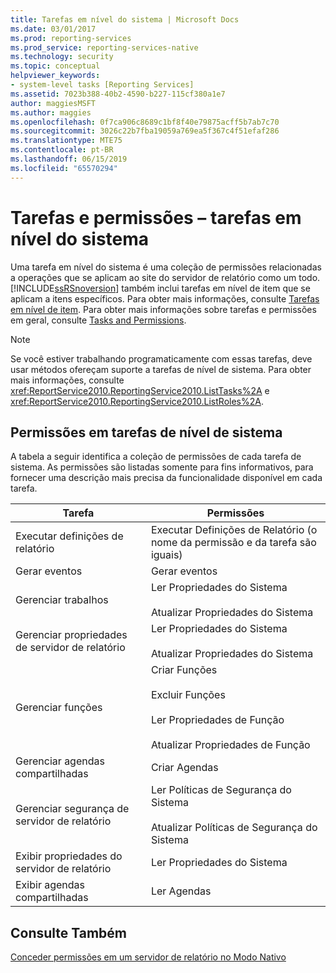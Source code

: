 ```yaml
---
title: Tarefas em nível do sistema | Microsoft Docs
ms.date: 03/01/2017
ms.prod: reporting-services
ms.prod_service: reporting-services-native
ms.technology: security
ms.topic: conceptual
helpviewer_keywords:
- system-level tasks [Reporting Services]
ms.assetid: 7023b388-40b2-4590-b227-115cf380a1e7
author: maggiesMSFT
ms.author: maggies
ms.openlocfilehash: 0f7ca906c8689c1bf8f40e79875acff5b7ab7c70
ms.sourcegitcommit: 3026c22b7fba19059a769ea5f367c4f51efaf286
ms.translationtype: MTE75
ms.contentlocale: pt-BR
ms.lasthandoff: 06/15/2019
ms.locfileid: "65570294"
---
```

# <a name="tasks-and-permissions---system-level-tasks"></a>Tarefas e permissões – tarefas em nível do sistema
  Uma tarefa em nível do sistema é uma coleção de permissões relacionadas a operações que se aplicam ao site do servidor de relatório como um todo. [!INCLUDE[ssRSnoversion](../../includes/ssrsnoversion-md.md)] também inclui tarefas em nível de item que se aplicam a itens específicos. Para obter mais informações, consulte [Tarefas em nível de item](../../reporting-services/security/tasks-and-permissions-item-level-tasks.md). Para obter mais informações sobre tarefas e permissões em geral, consulte [Tasks and Permissions](../../reporting-services/security/tasks-and-permissions.md).  
  
> [!NOTE]  
>  Se você estiver trabalhando programaticamente com essas tarefas, deve usar métodos ofereçam suporte a tarefas de nível de sistema. Para obter mais informações, consulte <xref:ReportService2010.ReportingService2010.ListTasks%2A> e <xref:ReportService2010.ReportingService2010.ListRoles%2A>.  
  
## <a name="permissions-in-system-level-tasks"></a>Permissões em tarefas de nível de sistema  
 A tabela a seguir identifica a coleção de permissões de cada tarefa de sistema. As permissões são listadas somente para fins informativos, para fornecer uma descrição mais precisa da funcionalidade disponível em cada tarefa.  
  
|Tarefa|Permissões|  
|----------|-----------------|  
|Executar definições de relatório|Executar Definições de Relatório (o nome da permissão e da tarefa são iguais)|  
|Gerar eventos|Gerar eventos|  
|Gerenciar trabalhos|Ler Propriedades do Sistema<br /><br /> Atualizar Propriedades do Sistema|  
|Gerenciar propriedades de servidor de relatório|Ler Propriedades do Sistema<br /><br /> Atualizar Propriedades do Sistema|  
|Gerenciar funções|Criar Funções<br /><br /> Excluir Funções<br /><br /> Ler Propriedades de Função<br /><br /> Atualizar Propriedades de Função|  
|Gerenciar agendas compartilhadas|Criar Agendas|  
|Gerenciar segurança de servidor de relatório|Ler Políticas de Segurança do Sistema<br /><br /> Atualizar Políticas de Segurança do Sistema|  
|Exibir propriedades do servidor de relatório|Ler Propriedades do Sistema|  
|Exibir agendas compartilhadas|Ler Agendas|  
  
## <a name="see-also"></a>Consulte Também  
 [Conceder permissões em um servidor de relatório no Modo Nativo](../../reporting-services/security/granting-permissions-on-a-native-mode-report-server.md)  
  
  
